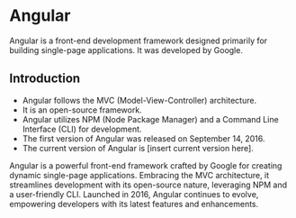 # Angular

Angular is a front-end development framework designed primarily for building single-page applications. It was developed by Google.

## Introduction

- Angular follows the MVC (Model-View-Controller) architecture.
- It is an open-source framework.
- Angular utilizes NPM (Node Package Manager) and a Command Line Interface (CLI) for development.
- The first version of Angular was released on September 14, 2016.
- The current version of Angular is [insert current version here].

Angular is a powerful front-end framework crafted by Google for creating dynamic single-page applications. Embracing the MVC architecture, it streamlines development with its open-source nature, leveraging NPM and a user-friendly CLI. Launched in 2016, Angular continues to evolve, empowering developers with its latest features and enhancements.
